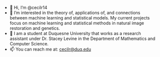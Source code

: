 - 👋 Hi, I’m @cecilr14
- 👀 I’m interested in the theory of, applications of, and connections between machine learning and statistical models. My current projects focus on machine learning and statistical methods
      in natural image restoration and genetics.
- 🌱 I am a student at Duquesne University that works as a research assistant under Dr. Stacey Levine in the Department of Mathematics and Computer Science. 
- 📫 You can reach me at: cecilr@duq.edu
